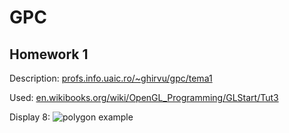 # GPC

## Homework 1

Description: [profs.info.uaic.ro/~ghirvu/gpc/tema1](http://profs.info.uaic.ro/~ghirvu/gpc/tema1/)

Used: [en.wikibooks.org/wiki/OpenGL_Programming/GLStart/Tut3](https://en.wikibooks.org/wiki/OpenGL_Programming/GLStart/Tut3)

Display 8:
![polygon example](https://upload.wikimedia.org/wikibooks/en/b/b2/Glstart_tut3_4.jpg)